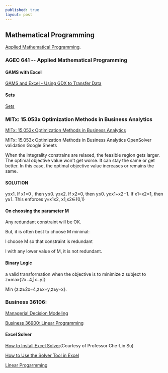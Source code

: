 ```yaml
---
published: true
layout: post
---
```

## Mathematical Programming

[Applied Mathematical Programming](http://agecon2.tamu.edu/people/faculty/mccarl-bruce/641.htm). 

### AGEC 641 -- Applied Mathematical Programming


#### GAMS with Excel

[GAMS and Excel - Using GDX to Transfer Data ](https://www.youtube.com/watch?v=5PEjOUOL3sU)

#### Sets

[Sets](https://www.youtube.com/watch?v=vUrL4o6kK1s)




### MITx: 15.053x Optimization Methods in Business Analytics

[ MITx: 15.053x Optimization Methods in Business Analytics ](https://courses.edx.org/courses/course-v1:MITx+15.053x+3T2016/info)

 MITx: 15.053x Optimization Methods in Business Analytics 
 OpenSolver validation
Google Sheets


When the integrality constrains are relaxed, the feasible region gets larger. The optimal objective value won't get worse. It can stay the same or get better. In this case, the optimal objective value increases or remains the same.



#### SOLUTION

y≤x1.  If x1=0 , then y≤0.
y≤x2.  If x2=0, then y≤0.
y≥x1+x2−1.  If x1=x2=1, then y≥1.
This enforces
y=x1x2, x1,x2∈{0,1}


#### On choosing the parameter M

Any redundant constraint will be OK.

But, it is often best to choose M minimal:

l choose M so that constraint is redundant

l with any lower value of M, it is not redundant.


#### Binary Logic

a valid transformation when the objective is to minimize z subject to z=max{2x−4,|x−y|}

Min {z:z≥2x−4,z≥x−y,z≥y−x}.




### Business 36106: 

[Managerial Decision Modeling](http://faculty.chicagobooth.edu/kipp.martin/root/htmls/coursework/36106/36106.html) 


[Business 36900: Linear Programming](http://faculty.chicagobooth.edu/kipp.martin/root/htmls/coursework/36900/36900.html)
#### Excel Solver

 

[How to Install Excel Solver](http://faculty.chicagobooth.edu/kipp.martin/root/htmls/coursework/36106/handouts/InstallSolver.pdf)(Courtesy of Professor Che-Lin Su) 

[How to Use the Solver Tool in Excel](https://www.youtube.com/watch?v=K4QkLA3sT1o)


[Linear Progarmming](http://faculty.chicagobooth.edu/kipp.martin/root/htmls/coursework/36106/lectureNotes/linearProg.pdf)
